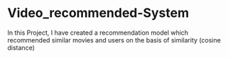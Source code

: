 # Video_recommended-System
In this Project, I have created a recommendation model which recommended similar movies and users on the basis of similarity (cosine distance)
